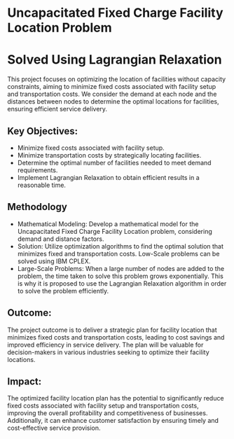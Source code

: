 # Uncapacitated Fixed Charge Facility Location Problem 
# Solved Using Lagrangian Relaxation

This project focuses on optimizing the location of facilities without capacity constraints, aiming to minimize fixed costs associated with facility setup and transportation costs. We consider the demand at each node and the distances between nodes to determine the optimal locations for facilities, ensuring efficient service delivery.

## Key Objectives:

* Minimize fixed costs associated with facility setup.
* Minimize transportation costs by strategically locating facilities.
* Determine the optimal number of facilities needed to meet demand requirements.
* Implement Lagrangian Relaxation to obtain efficient results in a reasonable time.

## Methodology
* Mathematical Modeling: Develop a mathematical model for the Uncapacitated Fixed Charge Facility Location problem, considering demand and distance factors.
* Solution: Utilize optimization algorithms to find the optimal solution that minimizes fixed and transportation costs. Low-Scale problems can be solved using IBM CPLEX.
* Large-Scale Problems: When a large number of nodes are added to the problem, the time taken to solve this problem grows exponentially. This is why it is proposed to use the Lagrangian Relaxation algorithm in order to solve the problem efficiently.

## Outcome:
The project outcome is to deliver a strategic plan for facility location that minimizes fixed costs and transportation costs, leading to cost savings and improved efficiency in service delivery. The plan will be valuable for decision-makers in various industries seeking to optimize their facility locations.

## Impact:
The optimized facility location plan has the potential to significantly reduce fixed costs associated with facility setup and transportation costs, improving the overall profitability and competitiveness of businesses. Additionally, it can enhance customer satisfaction by ensuring timely and cost-effective service provision.
